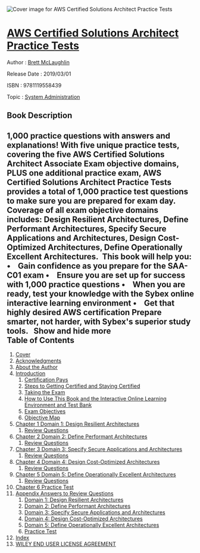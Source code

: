 ![Cover image for AWS Certified Solutions Architect Practice Tests](https://imgdetail.ebookreading.net/cover/cover/20200215/EB9781119558439.jpg)

[AWS Certified Solutions Architect Practice Tests](https://ebookreading.net/view/book/AWS+Certified+Solutions+Architect+Practice+Tests-EB9781119558439_1.html "AWS Certified Solutions Architect Practice Tests")
====================================================================================================================

Author : [Brett McLaughlin](https://ebookreading.net/search/author/Brett+McLaughlin)

Release Date : 2019/03/01

ISBN : 9781119558439

Topic : [System Administration](https://ebookreading.net/search/category/system-administration)

Book Description
-----------------

 1,000 practice questions with answers and explanations!
With five unique practice tests, covering the five AWS Certified Solutions Architect Associate Exam objective domains, PLUS one additional practice exam, AWS Certified Solutions Architect Practice Tests provides a total of 1,000 practice test questions to make sure you are prepared for exam day. Coverage of all exam objective domains includes: Design Resilient Architectures, Define Performant Architectures, Specify Secure Applications and Architectures, Design Cost-Optimized Architectures, Define Operationally Excellent Architectures. 
This book will help you:
•    Gain confidence as you prepare for the SAA-C01 exam
•    Ensure you are set up for success with 1,000 practice questions
•    When you are ready, test your knowledge with the Sybex online interactive learning environment
•    Get that highly desired AWS certification
Prepare smarter, not harder, with Sybex's superior study tools.  
        Show and hide more                
Table of Contents
-----------------

1. [Cover](https://ebookreading.net/view/book/AWS+Certified+Solutions+Architect+Practice+Tests-EB9781119558439_1.html)
1. [Acknowledgments](https://ebookreading.net/view/book/AWS+Certified+Solutions+Architect+Practice+Tests-EB9781119558439_5.html)
1. [About the Author](https://ebookreading.net/view/book/AWS+Certified+Solutions+Architect+Practice+Tests-EB9781119558439_6.html)
1. [Introduction](https://ebookreading.net/view/book/AWS+Certified+Solutions+Architect+Practice+Tests-EB9781119558439_8.html)
    1. [Certification Pays](https://ebookreading.net/view/book/AWS+Certified+Solutions+Architect+Practice+Tests-EB9781119558439_8.html#usec0002)
    1. [Steps to Getting Certified and Staying Certified](https://ebookreading.net/view/book/AWS+Certified+Solutions+Architect+Practice+Tests-EB9781119558439_8.html#usec0003)
    1. [Taking the Exam](https://ebookreading.net/view/book/AWS+Certified+Solutions+Architect+Practice+Tests-EB9781119558439_8.html#usec0004)
    1. [How to Use This Book and the Interactive Online Learning Environment and Test Bank](https://ebookreading.net/view/book/AWS+Certified+Solutions+Architect+Practice+Tests-EB9781119558439_8.html#usec0005)
    1. [Exam Objectives](https://ebookreading.net/view/book/AWS+Certified+Solutions+Architect+Practice+Tests-EB9781119558439_8.html#usec0006)
    1. [Objective Map](https://ebookreading.net/view/book/AWS+Certified+Solutions+Architect+Practice+Tests-EB9781119558439_8.html#usec0007)
1. [Chapter 1 Domain 1: Design Resilient Architectures](https://ebookreading.net/view/book/AWS+Certified+Solutions+Architect+Practice+Tests-EB9781119558439_9.html)
    1. [Review Questions](https://ebookreading.net/view/book/AWS+Certified+Solutions+Architect+Practice+Tests-EB9781119558439_9.html#c01-exsec-0001)
1. [Chapter 2 Domain 2: Define Performant Architectures](https://ebookreading.net/view/book/AWS+Certified+Solutions+Architect+Practice+Tests-EB9781119558439_10.html)
    1. [Review Questions](https://ebookreading.net/view/book/AWS+Certified+Solutions+Architect+Practice+Tests-EB9781119558439_10.html#c02-exsec-0001)
1. [Chapter 3 Domain 3: Specify Secure Applications and Architectures](https://ebookreading.net/view/book/AWS+Certified+Solutions+Architect+Practice+Tests-EB9781119558439_11.html)
    1. [Review Questions](https://ebookreading.net/view/book/AWS+Certified+Solutions+Architect+Practice+Tests-EB9781119558439_11.html#c03-exsec-0001)
1. [Chapter 4 Domain 4: Design Cost-Optimized Architectures](https://ebookreading.net/view/book/AWS+Certified+Solutions+Architect+Practice+Tests-EB9781119558439_12.html)
    1. [Review Questions](https://ebookreading.net/view/book/AWS+Certified+Solutions+Architect+Practice+Tests-EB9781119558439_12.html#c04-exsec-0001)
1. [Chapter 5 Domain 5: Define Operationally Excellent Architectures](https://ebookreading.net/view/book/AWS+Certified+Solutions+Architect+Practice+Tests-EB9781119558439_13.html)
    1. [Review Questions](https://ebookreading.net/view/book/AWS+Certified+Solutions+Architect+Practice+Tests-EB9781119558439_13.html#c05-exsec-0001)
1. [Chapter 6 Practice Test](https://ebookreading.net/view/book/AWS+Certified+Solutions+Architect+Practice+Tests-EB9781119558439_14.html)
1. [Appendix Answers to Review Questions](https://ebookreading.net/view/book/AWS+Certified+Solutions+Architect+Practice+Tests-EB9781119558439_15.html)
    1. [Domain 1: Design Resilient Architectures](https://ebookreading.net/view/book/AWS+Certified+Solutions+Architect+Practice+Tests-EB9781119558439_15.html#usec0001)
    1. [Domain 2: Define Performant Architectures](https://ebookreading.net/view/book/AWS+Certified+Solutions+Architect+Practice+Tests-EB9781119558439_15.html#usec0002)
    1. [Domain 3: Specify Secure Applications and Architectures](https://ebookreading.net/view/book/AWS+Certified+Solutions+Architect+Practice+Tests-EB9781119558439_15.html#usec0003)
    1. [Domain 4: Design Cost-Optimized Architectures](https://ebookreading.net/view/book/AWS+Certified+Solutions+Architect+Practice+Tests-EB9781119558439_15.html#usec0004)
    1. [Domain 5: Define Operationally Excellent Architectures](https://ebookreading.net/view/book/AWS+Certified+Solutions+Architect+Practice+Tests-EB9781119558439_15.html#usec0005)
    1. [Practice Test](https://ebookreading.net/view/book/AWS+Certified+Solutions+Architect+Practice+Tests-EB9781119558439_15.html#usec0006)
1. [Index](https://ebookreading.net/view/book/AWS+Certified+Solutions+Architect+Practice+Tests-EB9781119558439_16.html)
1. [WILEY END USER LICENSE AGREEMENT](https://ebookreading.net/view/book/AWS+Certified+Solutions+Architect+Practice+Tests-EB9781119558439_17.html)
